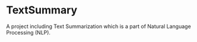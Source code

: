 # TextSummary
A project including Text Summarization which is a part of Natural Language Processing (NLP).

